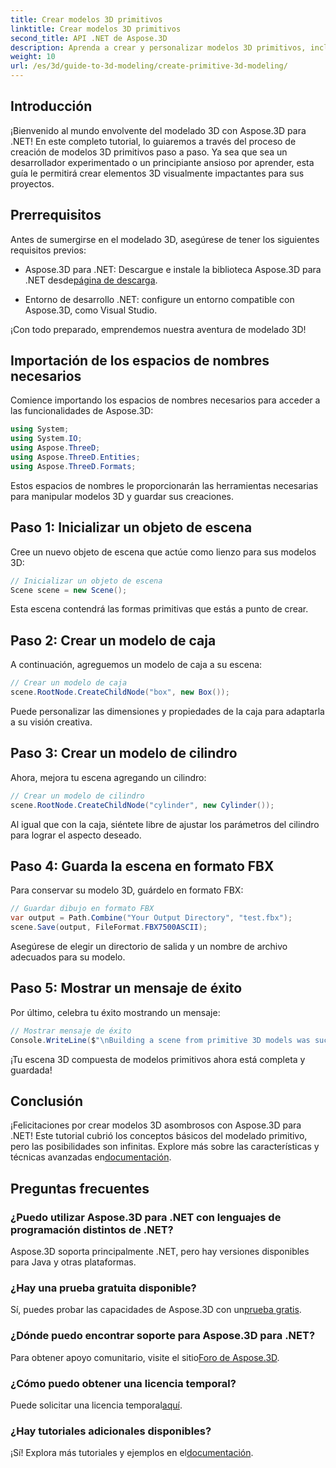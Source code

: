 ```yaml
---
title: Crear modelos 3D primitivos
linktitle: Crear modelos 3D primitivos
second_title: API .NET de Aspose.3D
description: Aprenda a crear y personalizar modelos 3D primitivos, incluidas cajas y cilindros, y guárdelos en formato FBX sin esfuerzo.
weight: 10
url: /es/3d/guide-to-3d-modeling/create-primitive-3d-modeling/
---
```

## Introducción

¡Bienvenido al mundo envolvente del modelado 3D con Aspose.3D para .NET! En este completo tutorial, lo guiaremos a través del proceso de creación de modelos 3D primitivos paso a paso. Ya sea que sea un desarrollador experimentado o un principiante ansioso por aprender, esta guía le permitirá crear elementos 3D visualmente impactantes para sus proyectos.

## Prerrequisitos

Antes de sumergirse en el modelado 3D, asegúrese de tener los siguientes requisitos previos:

-  Aspose.3D para .NET: Descargue e instale la biblioteca Aspose.3D para .NET desde[página de descarga](https://releases.aspose.com/3d/net/).
  
- Entorno de desarrollo .NET: configure un entorno compatible con Aspose.3D, como Visual Studio.

¡Con todo preparado, emprendemos nuestra aventura de modelado 3D!

## Importación de los espacios de nombres necesarios

Comience importando los espacios de nombres necesarios para acceder a las funcionalidades de Aspose.3D:

```csharp
using System;
using System.IO;
using Aspose.ThreeD;
using Aspose.ThreeD.Entities;
using Aspose.ThreeD.Formats;
```

Estos espacios de nombres le proporcionarán las herramientas necesarias para manipular modelos 3D y guardar sus creaciones.

## Paso 1: Inicializar un objeto de escena

Cree un nuevo objeto de escena que actúe como lienzo para sus modelos 3D:

```csharp
// Inicializar un objeto de escena
Scene scene = new Scene();
```

Esta escena contendrá las formas primitivas que estás a punto de crear.

## Paso 2: Crear un modelo de caja

A continuación, agreguemos un modelo de caja a su escena:

```csharp
// Crear un modelo de caja
scene.RootNode.CreateChildNode("box", new Box());
```

Puede personalizar las dimensiones y propiedades de la caja para adaptarla a su visión creativa.

## Paso 3: Crear un modelo de cilindro

Ahora, mejora tu escena agregando un cilindro:

```csharp
// Crear un modelo de cilindro
scene.RootNode.CreateChildNode("cylinder", new Cylinder());
```

Al igual que con la caja, siéntete libre de ajustar los parámetros del cilindro para lograr el aspecto deseado.

## Paso 4: Guarda la escena en formato FBX

Para conservar su modelo 3D, guárdelo en formato FBX:

```csharp
// Guardar dibujo en formato FBX
var output = Path.Combine("Your Output Directory", "test.fbx");
scene.Save(output, FileFormat.FBX7500ASCII);
```

Asegúrese de elegir un directorio de salida y un nombre de archivo adecuados para su modelo.

## Paso 5: Mostrar un mensaje de éxito

Por último, celebra tu éxito mostrando un mensaje:

```csharp
// Mostrar mensaje de éxito
Console.WriteLine($"\nBuilding a scene from primitive 3D models was successful.\nFile saved at {output}");
```

¡Tu escena 3D compuesta de modelos primitivos ahora está completa y guardada!

## Conclusión

 ¡Felicitaciones por crear modelos 3D asombrosos con Aspose.3D para .NET! Este tutorial cubrió los conceptos básicos del modelado primitivo, pero las posibilidades son infinitas. Explore más sobre las características y técnicas avanzadas en[documentación](https://reference.aspose.com/3d/net/).

## Preguntas frecuentes

### ¿Puedo utilizar Aspose.3D para .NET con lenguajes de programación distintos de .NET?

Aspose.3D soporta principalmente .NET, pero hay versiones disponibles para Java y otras plataformas.

### ¿Hay una prueba gratuita disponible?

 Sí, puedes probar las capacidades de Aspose.3D con un[prueba gratis](https://releases.aspose.com/).

### ¿Dónde puedo encontrar soporte para Aspose.3D para .NET?

Para obtener apoyo comunitario, visite el sitio[Foro de Aspose.3D](https://forum.aspose.com/c/3d/18).

### ¿Cómo puedo obtener una licencia temporal?

 Puede solicitar una licencia temporal[aquí](https://purchase.conholdate.com/temporary-license/).

### ¿Hay tutoriales adicionales disponibles?

 ¡Sí! Explora más tutoriales y ejemplos en el[documentación](https://reference.aspose.com/3d/net/).